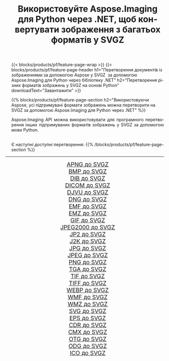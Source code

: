﻿---
title: Використовуйте Aspose.Imaging для Python через .NET, щоб конвертувати зображення з багатьох форматів у SVGZ 
weight: 3920
url: /uk/python-net/conversion/to/svgz 
lang: uk
langdirlevel: 2
locales: zh-hans,ja,it,ru,de,es,fr,nl,id,lt,pl,pt,vi,tr,ko,zh-hant,ar,hi,th,sv,cs,uk,he
description: Ви можете використовувати Aspose.Imaging для Python через бібліотеку .NET для перетворення різноманітних форматів у SVGZ
---

{{< blocks/products/pf/feature-page-wrap >}}
{{< blocks/products/pf/feature-page-header h1="Перетворення документів із зображеннями за допомогою Aspose у SVGZ  за допомогою Aspose.Imaging для Python через бібліотеку .NET" h2="Перетворення різних форматів зображень у SVGZ на основі Python" downloadText="Завантажити" >}}


{{% blocks/products/pf/feature-page-section  h2="Використовуючи Aspose, усі підтримувані формати зображень можна перетворити на SVGZ за допомогою Aspose.Imaging для Python через .NET" %}}
<p align=justify>Aspose.Imaging API можна використовувати для програмного перетворення інших підтримуваних форматів зображень у SVGZ за допомогою мови Python.</p>
<br/>
Є наступні доступні перетворення:
{{% /blocks/products/pf/feature-page-section %}}
<div class="container-fluid productfamilypage bg-gray">
    <div class="convertypes bg-gray agp-content section">
        <div class="container">
		<hr style="margin-left:-20px;"/>
		<div class="row other-converters" style="gap: 10px;font-size: 19px;text-align:center;">
		    <div class='col-md-2 other-converter remove-lp remove-rp'><a href="/imaging/uk/python-net/conversion/apng-to-svgz" style="padding:15px;">APNG до SVGZ</a></div>
<div class='col-md-2 other-converter remove-lp remove-rp'><a href="/imaging/uk/python-net/conversion/bmp-to-svgz" style="padding:15px;">BMP до SVGZ</a></div>
<div class='col-md-2 other-converter remove-lp remove-rp'><a href="/imaging/uk/python-net/conversion/dib-to-svgz" style="padding:15px;">DIB до SVGZ</a></div>
<div class='col-md-2 other-converter remove-lp remove-rp'><a href="/imaging/uk/python-net/conversion/dicom-to-svgz" style="padding:15px;">DICOM до SVGZ</a></div>
<div class='col-md-2 other-converter remove-lp remove-rp'><a href="/imaging/uk/python-net/conversion/djvu-to-svgz" style="padding:15px;">DJVU до SVGZ</a></div>
<div class='col-md-2 other-converter remove-lp remove-rp'><a href="/imaging/uk/python-net/conversion/dng-to-svgz" style="padding:15px;">DNG до SVGZ</a></div>
<div class='col-md-2 other-converter remove-lp remove-rp'><a href="/imaging/uk/python-net/conversion/emf-to-svgz" style="padding:15px;">EMF до SVGZ</a></div>
<div class='col-md-2 other-converter remove-lp remove-rp'><a href="/imaging/uk/python-net/conversion/emz-to-svgz" style="padding:15px;">EMZ до SVGZ</a></div>
<div class='col-md-2 other-converter remove-lp remove-rp'><a href="/imaging/uk/python-net/conversion/gif-to-svgz" style="padding:15px;">GIF до SVGZ</a></div>
<div class='col-md-2 other-converter remove-lp remove-rp'><a href="/imaging/uk/python-net/conversion/jpeg2000-to-svgz" style="padding:15px;">JPEG2000 до SVGZ</a></div>
<div class='col-md-2 other-converter remove-lp remove-rp'><a href="/imaging/uk/python-net/conversion/jp2-to-svgz" style="padding:15px;">JP2 до SVGZ</a></div>
<div class='col-md-2 other-converter remove-lp remove-rp'><a href="/imaging/uk/python-net/conversion/j2k-to-svgz" style="padding:15px;">J2K до SVGZ</a></div>
<div class='col-md-2 other-converter remove-lp remove-rp'><a href="/imaging/uk/python-net/conversion/jpg-to-svgz" style="padding:15px;">JPG до SVGZ</a></div>
<div class='col-md-2 other-converter remove-lp remove-rp'><a href="/imaging/uk/python-net/conversion/jpeg-to-svgz" style="padding:15px;">JPEG до SVGZ</a></div>
<div class='col-md-2 other-converter remove-lp remove-rp'><a href="/imaging/uk/python-net/conversion/png-to-svgz" style="padding:15px;">PNG до SVGZ</a></div>
<div class='col-md-2 other-converter remove-lp remove-rp'><a href="/imaging/uk/python-net/conversion/tga-to-svgz" style="padding:15px;">TGA до SVGZ</a></div>
<div class='col-md-2 other-converter remove-lp remove-rp'><a href="/imaging/uk/python-net/conversion/tif-to-svgz" style="padding:15px;">TIF до SVGZ</a></div>
<div class='col-md-2 other-converter remove-lp remove-rp'><a href="/imaging/uk/python-net/conversion/tiff-to-svgz" style="padding:15px;">TIFF до SVGZ</a></div>
<div class='col-md-2 other-converter remove-lp remove-rp'><a href="/imaging/uk/python-net/conversion/webp-to-svgz" style="padding:15px;">WEBP до SVGZ</a></div>
<div class='col-md-2 other-converter remove-lp remove-rp'><a href="/imaging/uk/python-net/conversion/wmf-to-svgz" style="padding:15px;">WMF до SVGZ</a></div>
<div class='col-md-2 other-converter remove-lp remove-rp'><a href="/imaging/uk/python-net/conversion/wmz-to-svgz" style="padding:15px;">WMZ до SVGZ</a></div>
<div class='col-md-2 other-converter remove-lp remove-rp'><a href="/imaging/uk/python-net/conversion/svg-to-svgz" style="padding:15px;">SVG до SVGZ</a></div>
<div class='col-md-2 other-converter remove-lp remove-rp'><a href="/imaging/uk/python-net/conversion/eps-to-svgz" style="padding:15px;">EPS до SVGZ</a></div>
<div class='col-md-2 other-converter remove-lp remove-rp'><a href="/imaging/uk/python-net/conversion/cdr-to-svgz" style="padding:15px;">CDR до SVGZ</a></div>
<div class='col-md-2 other-converter remove-lp remove-rp'><a href="/imaging/uk/python-net/conversion/cmx-to-svgz" style="padding:15px;">CMX до SVGZ</a></div>
<div class='col-md-2 other-converter remove-lp remove-rp'><a href="/imaging/uk/python-net/conversion/otg-to-svgz" style="padding:15px;">OTG до SVGZ</a></div>
<div class='col-md-2 other-converter remove-lp remove-rp'><a href="/imaging/uk/python-net/conversion/odg-to-svgz" style="padding:15px;">ODG до SVGZ</a></div>
<div class='col-md-2 other-converter remove-lp remove-rp'><a href="/imaging/uk/python-net/conversion/ico-to-svgz" style="padding:15px;">ICO до SVGZ</a></div>
                </div>
        </div>
    </div>
</div>
<br/>


